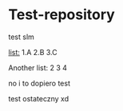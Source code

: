 # Test-repository
test slm

<list:>
1.A
2.B
3.C

Another list:
2
3
4

no i to dopiero test

test ostateczny xd
